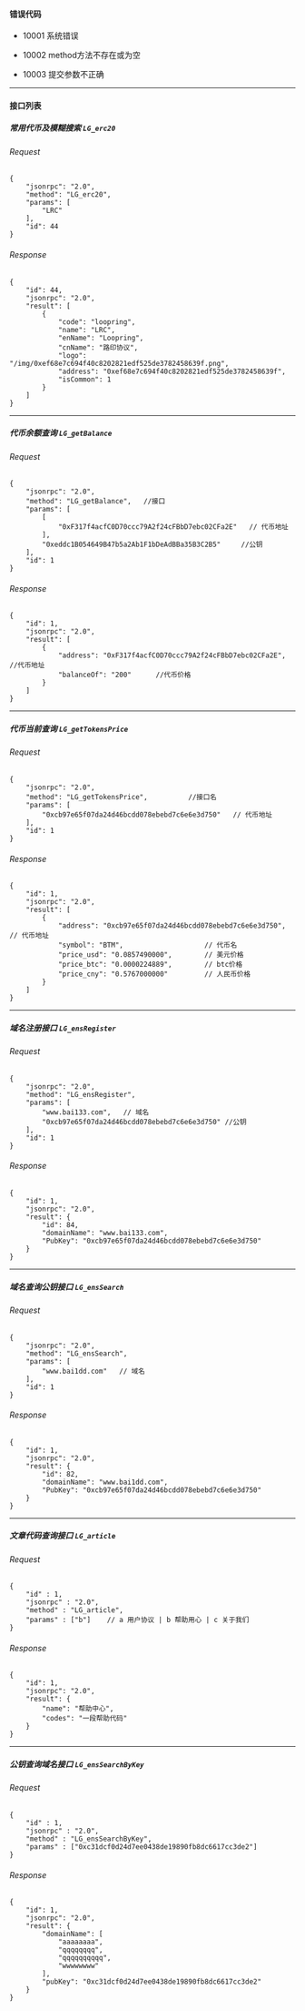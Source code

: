 
#### 错误代码

- 10001
系统错误

- 10002
method方法不存在或为空

- 10003
提交参数不正确


-----

#### 接口列表

##### 常用代币及模糊搜索 `LG_erc20`

###### Request
```
{
    "jsonrpc": "2.0",
    "method": "LG_erc20",   
    "params": [
    	"LRC"
    ],
    "id": 44
}
```

###### Response

```
{
    "id": 44,
    "jsonrpc": "2.0",
    "result": [
        {
            "code": "loopring",
            "name": "LRC",
            "enName": "Loopring",
            "cnName": "路印协议",
            "logo": "/img/0xef68e7c694f40c8202821edf525de3782458639f.png",
            "address": "0xef68e7c694f40c8202821edf525de3782458639f",
            "isCommon": 1
        }
    ]
}

```
-----
##### 代币余额查询 `LG_getBalance`

###### Request
```
{
    "jsonrpc": "2.0",
    "method": "LG_getBalance",   //接口
    "params": [
        [
            "0xF317f4acfC0D70ccc79A2f24cFBbD7ebc02CFa2E"   // 代币地址
        ],
        "0xeddc1B054649B47b5a2Ab1F1bDeAdBBa35B3C2B5"     //公钥
    ],
    "id": 1
}
```

###### Response

```
{
    "id": 1,
    "jsonrpc": "2.0",
    "result": [
        {
            "address": "0xF317f4acfC0D70ccc79A2f24cFBbD7ebc02CFa2E",    //代币地址
            "balanceOf": "200"      //代币价格
        }
    ]
}

```
-----
##### 代币当前查询 `LG_getTokensPrice`

###### Request
```
{
    "jsonrpc": "2.0",
    "method": "LG_getTokensPrice",          //接口名
    "params": [
    	"0xcb97e65f07da24d46bcdd078ebebd7c6e6e3d750"   // 代币地址
    ],
    "id": 1
}
```

###### Response

```
{
    "id": 1,
    "jsonrpc": "2.0",
    "result": [
        {
            "address": "0xcb97e65f07da24d46bcdd078ebebd7c6e6e3d750",   // 代币地址
            "symbol": "BTM",                    // 代币名
            "price_usd": "0.0857490000",        // 美元价格
            "price_btc": "0.0000224889",        // btc价格
            "price_cny": "0.5767000000"         // 人民币价格
        }
    ]
}

```
-----
##### 域名注册接口 `LG_ensRegister`

###### Request
```
{
    "jsonrpc": "2.0",
    "method": "LG_ensRegister",
    "params": [
    	"www.bai133.com",   // 域名
    	"0xcb97e65f07da24d46bcdd078ebebd7c6e6e3d750" //公钥
    ],
    "id": 1
}
```

###### Response

```
{
    "id": 1,
    "jsonrpc": "2.0",
    "result": {
        "id": 84,
        "domainName": "www.bai133.com",
        "PubKey": "0xcb97e65f07da24d46bcdd078ebebd7c6e6e3d750"
    }
}

```
-----
##### 域名查询公钥接口 `LG_ensSearch`

###### Request
```
{
    "jsonrpc": "2.0",
    "method": "LG_ensSearch",          
    "params": [
    	"www.bai1dd.com"   // 域名
    ],
    "id": 1
}
```

###### Response

```
{
    "id": 1,
    "jsonrpc": "2.0",
    "result": {
        "id": 82,
        "domainName": "www.bai1dd.com",
        "PubKey": "0xcb97e65f07da24d46bcdd078ebebd7c6e6e3d750"
    }
}

```
-----
##### 文章代码查询接口 `LG_article`

###### Request
```
{
    "id" : 1,
    "jsonrpc" : "2.0",
    "method" : "LG_article",
    "params" : ["b"]    // a 用户协议 | b 帮助用心 | c 关于我们
}
```

###### Response

```
{
    "id": 1,
    "jsonrpc": "2.0",
    "result": {
        "name": "帮助中心",
        "codes": "一段帮助代码"
    }
}

```
-----
##### 公钥查询域名接口 `LG_ensSearchByKey`

###### Request
```
{
    "id" : 1,
    "jsonrpc" : "2.0",
    "method" : "LG_ensSearchByKey",
    "params" : ["0xc31dcf0d24d7ee0438de19890fb8dc6617cc3de2"]
}
```

###### Response

```
{
    "id": 1,
    "jsonrpc": "2.0",
    "result": {
        "domainName": [
            "aaaaaaaa",
            "qqqqqqqq",
            "qqqqqqqqqq",
            "wwwwwwww"
        ],
        "pubKey": "0xc31dcf0d24d7ee0438de19890fb8dc6617cc3de2"
    }
}

```